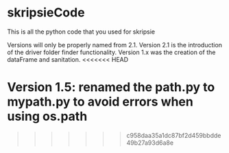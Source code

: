 # skripsieCode
This is all the python code that you used for skripsie 

Versions will only be properly named from 2.1. Version 2.1 is the introduction of the driver folder finder functionality.
Version 1.x was the creation of the dataFrame and sanitation.
<<<<<<< HEAD

Version 1.5: renamed the path.py to mypath.py to avoid errors when using os.path
=======
>>>>>>> c958daa35a1dc87bf2d459bbdde49b27a93d6a8e
